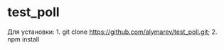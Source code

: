 # test_poll
Для установки:
    1.  git clone https://github.com/alymarev/test_poll.git;
    2.  npm install